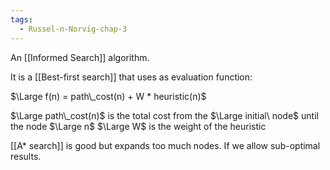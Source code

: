 ```yaml
---
tags:
  - Russel-n-Norvig-chap-3
---
```

An [[Informed Search]] algorithm.

It is a [[Best-first search]] that uses as evaluation function:

$\Large f(n) = path\_cost(n) + W * heuristic(n)$

$\Large path\_cost(n)$ is the total cost from the $\Large initial\ node$ until the node $\Large n$
$\Large W$ is the weight of the heuristic

[[A* search]] is good but expands too much nodes. If we allow sub-optimal results.
